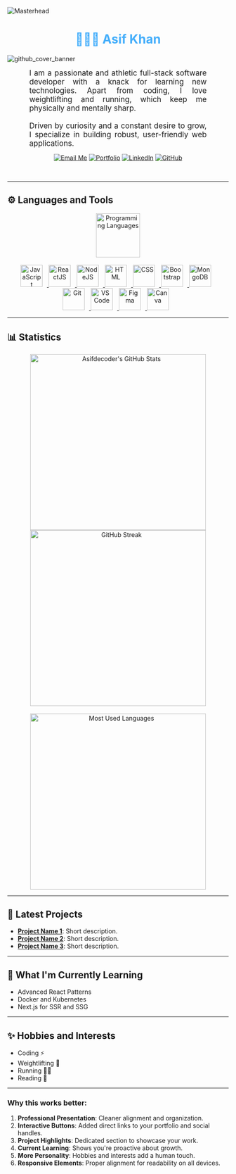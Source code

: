 ![Masterhead](https://1.bp.blogspot.com/-7A4WynwLsMw/XbBpCXG8fHI/AAAAAAAAMt4/uOa1bpLskYgrwGbllhSu2SDj_Mig8SXJQCLcBGAsYHQ/s1600/2000_600px.gif)

<h1 align="center" style="color: #44AEFB;"> 👨🏻‍💻 Asif Khan</h1>

![github_cover_banner](https://user-images.githubusercontent.com/55389276/140866485-8fb1c876-9a8f-4d6a-98dc-08c4981eaf70.gif)

<p align="center" style="text-align: justify; margin: 0 50px; font-size: 17px;" >
    I am a passionate and athletic full-stack software developer with a knack for learning new technologies. Apart from coding, I love weightlifting and running, which keep me physically and mentally sharp. 
    <br><br>
    Driven by curiosity and a constant desire to grow, I specialize in building robust, user-friendly web applications.
</p>    

<div align="center">

[![Email Me](https://img.shields.io/badge/-Email%20Me-D14836?style=for-the-badge&logo=gmail&logoColor=white)](mailto:khanasif1654@gmail.com)
[![Portfolio](https://img.shields.io/badge/-Portfolio-000?style=for-the-badge&logo=google-chrome&logoColor=white)](your-portfolio-link-here)
[![LinkedIn](https://img.shields.io/badge/-LinkedIn-0077B5?style=for-the-badge&logo=linkedin&logoColor=white)](https://www.linkedin.com/in/your-profile-link/)
[![GitHub](https://img.shields.io/badge/-GitHub-181717?style=for-the-badge&logo=github&logoColor=white)](https://github.com/Asifdecoder)
</div>
<br>

---

## ⚙️ Languages and Tools
<div align="center" style="display:block;">
    <img width="100px" alt="Programming Languages" src="https://user-images.githubusercontent.com/78341798/194531121-47b0119a-ce00-439d-b586-125f86acb098.png"/> 
</div>
<br>   

<div align="center">
  <a href="https://developer.mozilla.org/en-US/docs/Web/JavaScript" target="_blank" rel="noreferrer">
      <img alt="JavaScript" height="50px" style="padding-right:10px;" src="https://cdn.jsdelivr.net/gh/devicons/devicon/icons/javascript/javascript-plain.svg"/>
  </a>
  <a href="https://reactjs.org/" target="_blank" rel="noreferrer">
      <img alt="ReactJS" height="50px" style="padding-right:10px;" src="https://cdn.jsdelivr.net/gh/devicons/devicon/icons/react/react-original.svg" />
  </a>
  <a href="https://nodejs.org/en/" target="_blank" rel="noreferrer">
      <img alt="NodeJS" height="50px" style="padding-right:10px;" src="https://cdn.jsdelivr.net/gh/devicons/devicon/icons/nodejs/nodejs-original.svg"/>
  </a>
  <a href="https://developer.mozilla.org/en-US/docs/Web/HTML" target="_blank" rel="noreferrer">
      <img alt="HTML" height="50px" style="padding-right:10px;" src="https://cdn.jsdelivr.net/gh/devicons/devicon/icons/html5/html5-original.svg"/>
  </a>
  <a href="https://developer.mozilla.org/en-US/docs/Web/CSS" target="_blank" rel="noreferrer">
      <img alt="CSS" height="50px" style="padding-right:10px;" src="https://cdn.jsdelivr.net/gh/devicons/devicon/icons/css3/css3-original.svg"/>
  </a>
  <a href="https://getbootstrap.com/" target="_blank" rel="noreferrer">
      <img alt="Bootstrap" height="50px" style="padding-right:10px;" src="https://cdn.jsdelivr.net/gh/devicons/devicon/icons/bootstrap/bootstrap-original.svg"/>
  </a>
  <a href="https://www.mongodb.com/" target="_blank" rel="noreferrer">
      <img alt="MongoDB" height="50px" style="padding-right:10px;" src="https://cdn.jsdelivr.net/gh/devicons/devicon/icons/mongodb/mongodb-original.svg"/>
  </a>
  <a href="https://git-scm.com/" target="_blank" rel="noreferrer">
      <img alt="Git" height="50px" style="padding-right:10px;" src="https://cdn.jsdelivr.net/gh/devicons/devicon/icons/git/git-original.svg"/>
  </a>
  <a href="https://code.visualstudio.com/" target="_blank" rel="noreferrer">
      <img alt="VS Code" height="50px" style="padding-right:10px;"src="https://cdn.jsdelivr.net/gh/devicons/devicon/icons/vscode/vscode-original.svg"/>
  </a>
  <a href="https://www.figma.com/" target="_blank" rel="noreferrer">
      <img alt="Figma" height="50px" style="padding-right:10px;" src="https://cdn.jsdelivr.net/gh/devicons/devicon/icons/figma/figma-original.svg"/> 
  </a>
  <a href="https://www.canva.com/" target="_blank" rel="noreferrer">
      <img alt="Canva" height="50px" style="padding-right:10px;" src="https://cdn.jsdelivr.net/gh/devicons/devicon/icons/canva/canva-original.svg"/> 
  </a>
</div>

---

## 📊 Statistics
<div align="center">
    <img src="https://github-readme-stats.vercel.app/api?username=Asifdecoder&hide=stars&count_private=true&show_icons=true&theme=algolia&border_radius=20" alt="Asifdecoder's GitHub Stats" width="400px" />
    <img src="https://streak-stats.demolab.com?user=Asifdecoder&count_private=true&theme=algolia&border_radius=20" alt="GitHub Streak" width="400px" />
</div>
<br>
<div align="center">
    <img src="https://github-readme-stats.vercel.app/api/top-langs/?username=Asifdecoder&layout=compact&show_icons=true&theme=algolia&border_radius=20" alt="Most Used Languages" width="400px" />
</div>

---

## 🌟 Latest Projects
- **[Project Name 1](link)**: Short description.
- **[Project Name 2](link)**: Short description.
- **[Project Name 3](link)**: Short description.

---

## 🌱 What I'm Currently Learning
- Advanced React Patterns
- Docker and Kubernetes
- Next.js for SSR and SSG

---

## ✨ Hobbies and Interests
- Coding ⚡
- Weightlifting 💪
- Running 🏃‍♂️
- Reading 📖

---

### **Why this works better**:
1. **Professional Presentation**: Cleaner alignment and organization.
2. **Interactive Buttons**: Added direct links to your portfolio and social handles.
3. **Project Highlights**: Dedicated section to showcase your work.
4. **Current Learning**: Shows you're proactive about growth.
5. **More Personality**: Hobbies and interests add a human touch.
6. **Responsive Elements**: Proper alignment for readability on all devices.
